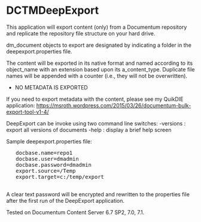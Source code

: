 # DCTMDeepExport
This application will export content (only) from a Documentum repository and replicate the repository file structure on your hard drive. 

dm_document objects to export are designated by indicating a folder in the deepexport.properties file.
 
The content will be exported in its native format and named according to its object_name with an extension based upon its a_content_type. 
Duplicate file names will be appended with a counter (i.e., they will not be overwritten).

 * NO METADATA IS EXPORTED
 
If you need to export metadata with the content, please see my QuikDIE application:
https://msroth.wordpress.com/2015/03/26/documentum-bulk-export-tool-v1-4/
 
 DeepExport can be invoke using two command line switches:
   -versions : export all versions of documents
   -help    : display a brief help screen
 
 Sample deepexport.properties file:
   <pre>
   docbase.name=repo1
   docbase.user=dmadmin
   docbase.password=dmadmin
   export.source=/Temp
   export.target=c:/temp/export
   </pre>
 
 A clear text password will be encrypted and rewritten to the properties file after the first run of the DeepExport application.
 
 Tested on Documentum Content Server 6.7 SP2, 7.0, 7.1.   

